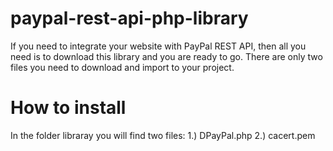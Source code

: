paypal-rest-api-php-library
===========================

If you need to integrate your website with PayPal REST API, then all you need is to download this library and you are ready to go. There are only two files you need to download and import to your project.

How to install
=================================
In the folder libraray you will find two files:
1.) DPayPal.php 
2.) cacert.pem

